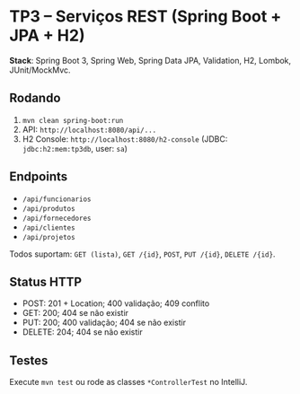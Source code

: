 # TP3 – Serviços REST (Spring Boot + JPA + H2)

**Stack**: Spring Boot 3, Spring Web, Spring Data JPA, Validation, H2, Lombok, JUnit/MockMvc.

## Rodando
1. `mvn clean spring-boot:run` 
2. API: `http://localhost:8080/api/...`
3. H2 Console: `http://localhost:8080/h2-console` (JDBC: `jdbc:h2:mem:tp3db`, user: `sa`)

## Endpoints
- `/api/funcionarios`
- `/api/produtos`
- `/api/fornecedores`
- `/api/clientes`
- `/api/projetos`

Todos suportam: `GET (lista)`, `GET /{id}`, `POST`, `PUT /{id}`, `DELETE /{id}`.

## Status HTTP
- POST: 201 + Location; 400 validação; 409 conflito
- GET: 200; 404 se não existir
- PUT: 200; 400 validação; 404 se não existir
- DELETE: 204; 404 se não existir

## Testes
Execute `mvn test` ou rode as classes `*ControllerTest` no IntelliJ.
